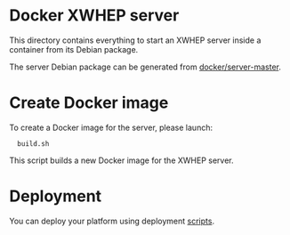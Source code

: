 Docker XWHEP server
===================

This directory contains everything to start an XWHEP server inside a container from its Debian package.

The server Debian package can be generated from [docker/server-master](../server-master).

# Create Docker image

To create a Docker image for the server, please launch:
```
  build.sh
```

This script builds a new Docker image for the XWHEP server.

# Deployment

You can deploy your platform using deployment [scripts](../deployment/).
